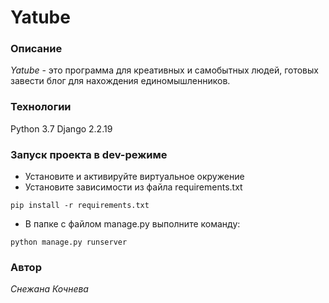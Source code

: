 # Yatube
### Описание

_Yatube_ - это программа для креативных и самобытных людей, готовых завести блог для нахождения единомышленников.


### Технологии

Python 3.7
Django 2.2.19


### Запуск проекта в dev-режиме

- Установите и активируйте виртуальное окружение
- Установите зависимости из файла requirements.txt
```
pip install -r requirements.txt
``` 
- В папке с файлом manage.py выполните команду:
```
python manage.py runserver
```


### Автор

 _Снежана Кочнева_
